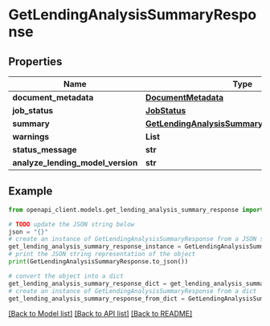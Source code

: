 # GetLendingAnalysisSummaryResponse


## Properties

Name | Type | Description | Notes
------------ | ------------- | ------------- | -------------
**document_metadata** | [**DocumentMetadata**](DocumentMetadata.md) |  | [optional] 
**job_status** | [**JobStatus**](JobStatus.md) |  | [optional] 
**summary** | [**GetLendingAnalysisSummaryResponseSummary**](GetLendingAnalysisSummaryResponseSummary.md) |  | [optional] 
**warnings** | **List** |  | [optional] 
**status_message** | **str** |  | [optional] 
**analyze_lending_model_version** | **str** |  | [optional] 

## Example

```python
from openapi_client.models.get_lending_analysis_summary_response import GetLendingAnalysisSummaryResponse

# TODO update the JSON string below
json = "{}"
# create an instance of GetLendingAnalysisSummaryResponse from a JSON string
get_lending_analysis_summary_response_instance = GetLendingAnalysisSummaryResponse.from_json(json)
# print the JSON string representation of the object
print(GetLendingAnalysisSummaryResponse.to_json())

# convert the object into a dict
get_lending_analysis_summary_response_dict = get_lending_analysis_summary_response_instance.to_dict()
# create an instance of GetLendingAnalysisSummaryResponse from a dict
get_lending_analysis_summary_response_from_dict = GetLendingAnalysisSummaryResponse.from_dict(get_lending_analysis_summary_response_dict)
```
[[Back to Model list]](../README.md#documentation-for-models) [[Back to API list]](../README.md#documentation-for-api-endpoints) [[Back to README]](../README.md)


